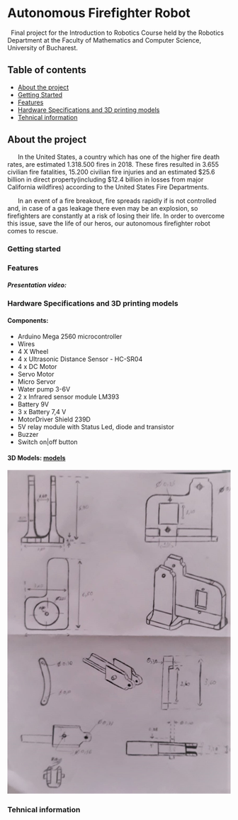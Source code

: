 # Autonomous Firefighter Robot
&nbsp; Final project for the Introduction to Robotics Course held by the Robotics Department at the Faculty of Mathematics and Computer Science,
University of Bucharest.

## Table of contents
* [About the project](#about-the-project)
* [Getting Started](#getting-started)
* [Features](#features)
* [Hardware Specifications and 3D printing models](#hardware-specifications-and-3d-printing-models)
* [Tehnical information](#tehnical-information)


## About the project
&nbsp; &nbsp; &nbsp; In the United States, a country which has one of the higher fire death rates, are estimated 1.318.500 fires in 2018. These fires resulted in 3.655 civilian fire fatalities, 15.200 civilian fire injuries and an estimated $25.6 billion in direct property(including $12.4 billion in losses from major California wildfires) according to the United States Fire Departments.  

&nbsp; &nbsp; &nbsp; In an event of a fire breakout, fire spreads rapidly if is not controlled and, in case of a gas leakage there even may be an explosion, so firefighters are constantly at a risk of losing their life. In order to overcome this issue, save the life of our heros, our autonomous firefighter robot comes to rescue. 

### Getting started

### Features

##### Presentation video: 

### Hardware Specifications and 3D printing models

#### Components:
* Arduino Mega 2560 microcontroller 
* Wires
* 4 X Wheel
* 4 x Ultrasonic Distance Sensor - HC-SR04
* 4 x DC Motor
* Servo Motor
* Micro Servor
* Water pump 3-6V 
* 2 x Infrared sensor module LM393
* Battery 9V
* 3 x Battery 7,4 V
* MotorDriver Shield 239D
* 5V relay module with Status Led, diode and transistor
* Buzzer
* Switch on|off button

#### 3D Models: [models](https://github.com/danadascalescu00/Robotics/tree/master/Autonomous%20Firefighter%20Robot/3D%20Models)
![picture](Images/wpdrawing.jpeg)


### Tehnical information
